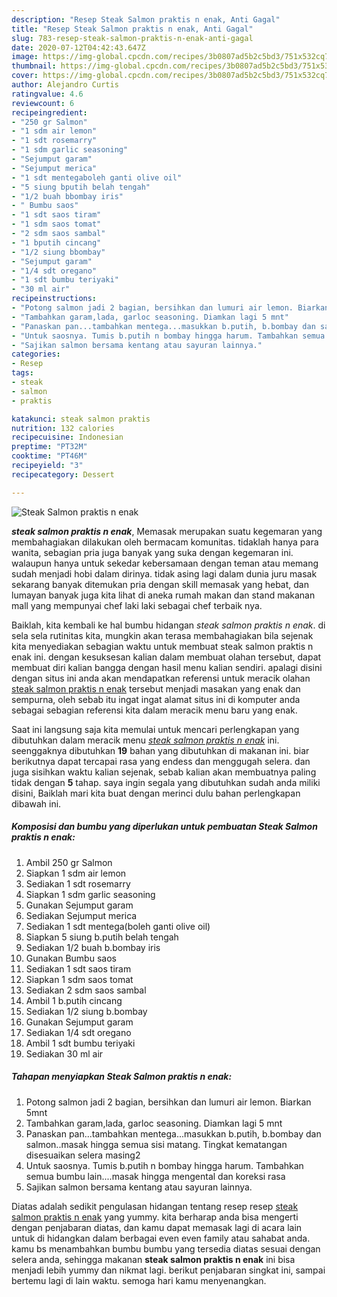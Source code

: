 ```yaml
---
description: "Resep Steak Salmon praktis n enak, Anti Gagal"
title: "Resep Steak Salmon praktis n enak, Anti Gagal"
slug: 783-resep-steak-salmon-praktis-n-enak-anti-gagal
date: 2020-07-12T04:42:43.647Z
image: https://img-global.cpcdn.com/recipes/3b0807ad5b2c5bd3/751x532cq70/steak-salmon-praktis-n-enak-foto-resep-utama.jpg
thumbnail: https://img-global.cpcdn.com/recipes/3b0807ad5b2c5bd3/751x532cq70/steak-salmon-praktis-n-enak-foto-resep-utama.jpg
cover: https://img-global.cpcdn.com/recipes/3b0807ad5b2c5bd3/751x532cq70/steak-salmon-praktis-n-enak-foto-resep-utama.jpg
author: Alejandro Curtis
ratingvalue: 4.6
reviewcount: 6
recipeingredient:
- "250 gr Salmon"
- "1 sdm air lemon"
- "1 sdt rosemarry"
- "1 sdm garlic seasoning"
- "Sejumput garam"
- "Sejumput merica"
- "1 sdt mentegaboleh ganti olive oil"
- "5 siung bputih belah tengah"
- "1/2 buah bbombay iris"
- " Bumbu saos"
- "1 sdt saos tiram"
- "1 sdm saos tomat"
- "2 sdm saos sambal"
- "1 bputih cincang"
- "1/2 siung bbombay"
- "Sejumput garam"
- "1/4 sdt oregano"
- "1 sdt bumbu teriyaki"
- "30 ml air"
recipeinstructions:
- "Potong salmon jadi 2 bagian, bersihkan dan lumuri air lemon. Biarkan 5mnt"
- "Tambahkan garam,lada, garloc seasoning. Diamkan lagi 5 mnt"
- "Panaskan pan...tambahkan mentega...masukkan b.putih, b.bombay dan salmon..masak hingga semua sisi matang. Tingkat kematangan disesuaikan selera masing2"
- "Untuk saosnya. Tumis b.putih n bombay hingga harum. Tambahkan semua bumbu lain....masak hingga mengental dan koreksi rasa"
- "Sajikan salmon bersama kentang atau sayuran lainnya."
categories:
- Resep
tags:
- steak
- salmon
- praktis

katakunci: steak salmon praktis 
nutrition: 132 calories
recipecuisine: Indonesian
preptime: "PT32M"
cooktime: "PT46M"
recipeyield: "3"
recipecategory: Dessert

---
```



![Steak Salmon praktis n enak](https://img-global.cpcdn.com/recipes/3b0807ad5b2c5bd3/751x532cq70/steak-salmon-praktis-n-enak-foto-resep-utama.jpg)

<b><i>steak salmon praktis n enak</i></b>, Memasak merupakan suatu kegemaran yang membahagiakan dilakukan oleh bermacam komunitas. tidaklah hanya para wanita, sebagian pria juga banyak yang suka dengan kegemaran ini. walaupun hanya untuk sekedar kebersamaan dengan teman atau memang sudah menjadi hobi dalam dirinya. tidak asing lagi dalam dunia juru masak sekarang banyak ditemukan pria dengan skill memasak yang hebat, dan lumayan banyak juga kita lihat di aneka rumah makan dan stand makanan mall yang mempunyai chef laki laki sebagai chef terbaik nya.



Baiklah, kita kembali ke hal bumbu hidangan <i>steak salmon praktis n enak</i>. di sela sela rutinitas kita, mungkin akan terasa membahagiakan bila sejenak kita menyediakan sebagian waktu untuk membuat steak salmon praktis n enak ini. dengan kesuksesan kalian dalam membuat olahan tersebut, dapat membuat diri kalian bangga dengan hasil menu kalian sendiri. apalagi disini dengan situs ini anda akan mendapatkan referensi untuk meracik olahan <u>steak salmon praktis n enak</u> tersebut menjadi masakan yang enak dan sempurna, oleh sebab itu ingat ingat alamat situs ini di komputer anda sebagai sebagian referensi kita dalam meracik menu baru yang enak.


Saat ini langsung saja kita memulai untuk mencari perlengkapan yang dibutuhkan dalam meracik menu <u><i>steak salmon praktis n enak</i></u> ini. seenggaknya dibutuhkan <b>19</b> bahan yang dibutuhkan di makanan ini. biar berikutnya dapat tercapai rasa yang endess dan menggugah selera. dan juga sisihkan waktu kalian sejenak, sebab kalian akan membuatnya paling tidak dengan <b>5</b> tahap. saya ingin segala yang dibutuhkan sudah anda miliki disini, Baiklah mari kita buat dengan merinci dulu bahan perlengkapan dibawah ini.

<!--inarticleads1-->

##### Komposisi dan bumbu yang diperlukan untuk pembuatan Steak Salmon praktis n enak:

1. Ambil 250 gr Salmon
1. Siapkan 1 sdm air lemon
1. Sediakan 1 sdt rosemarry
1. Siapkan 1 sdm garlic seasoning
1. Gunakan Sejumput garam
1. Sediakan Sejumput merica
1. Sediakan 1 sdt mentega(boleh ganti olive oil)
1. Siapkan 5 siung b.putih belah tengah
1. Sediakan 1/2 buah b.bombay iris
1. Gunakan  Bumbu saos
1. Sediakan 1 sdt saos tiram
1. Siapkan 1 sdm saos tomat
1. Sediakan 2 sdm saos sambal
1. Ambil 1 b.putih cincang
1. Sediakan 1/2 siung b.bombay
1. Gunakan Sejumput garam
1. Sediakan 1/4 sdt oregano
1. Ambil 1 sdt bumbu teriyaki
1. Sediakan 30 ml air




<!--inarticleads2-->

##### Tahapan menyiapkan Steak Salmon praktis n enak:

1. Potong salmon jadi 2 bagian, bersihkan dan lumuri air lemon. Biarkan 5mnt
1. Tambahkan garam,lada, garloc seasoning. Diamkan lagi 5 mnt
1. Panaskan pan...tambahkan mentega...masukkan b.putih, b.bombay dan salmon..masak hingga semua sisi matang. Tingkat kematangan disesuaikan selera masing2
1. Untuk saosnya. Tumis b.putih n bombay hingga harum. Tambahkan semua bumbu lain....masak hingga mengental dan koreksi rasa
1. Sajikan salmon bersama kentang atau sayuran lainnya.




Diatas adalah sedikit pengulasan hidangan tentang resep resep <u>steak salmon praktis n enak</u> yang yummy. kita berharap anda bisa mengerti dengan penjabaran diatas, dan kamu dapat memasak lagi di acara lain untuk di hidangkan dalam berbagai even even family atau sahabat anda. kamu bs menambahkan bumbu bumbu yang tersedia diatas sesuai dengan selera anda, sehingga makanan <b>steak salmon praktis n enak</b> ini bisa menjadi lebih yummy dan nikmat lagi. berikut penjabaran singkat ini, sampai bertemu lagi di lain waktu. semoga hari kamu menyenangkan.
